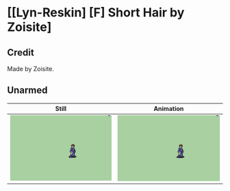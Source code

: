 # [\[Lyn-Reskin\] \[F\] Short Hair by Zoisite]

## Credit

Made by Zoisite.
	
## Unarmed

| Still | Animation |
| :---: | :-------: |
| ![Unarmed still](./Unarmed_000.png) | ![Unarmed animation](./Unarmed.gif) |

